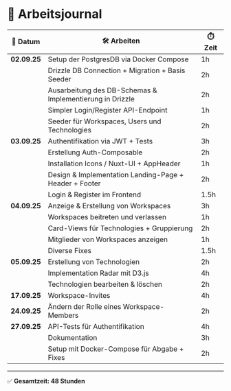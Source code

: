 # 📝 Arbeitsjournal

| 📅 Datum   | 🛠️ Arbeiten                                                                 | ⏱️ Zeit |
|------------|----------------------------------------------------------------------------|---------|
| **02.09.25** | Setup der PostgresDB via Docker Compose                                   | 1h      |
|            | Drizzle DB Connection + Migration + Basis Seeder                           | 2h      |
|            | Ausarbeitung des DB-Schemas & Implementierung in Drizzle                   | 2h      |
|            | Simpler Login/Register API-Endpoint                                        | 1h    |
|            | Seeder für Workspaces, Users und Technologies                              | 2h      |
| **03.09.25** | Authentifikation via JWT + Tests                                          | 3h      |
|            | Erstellung Auth-Composable                                                 | 2h      |
|            | Installation Icons / Nuxt-UI + AppHeader                                   | 1h      |
|            | Design & Implementation Landing-Page + Header + Footer                     | 2h      |
|            | Login & Register im Frontend                                               | 1.5h    |
| **04.09.25** | Anzeige & Erstellung von Workspaces                                       | 3h      |
|            | Workspaces beitreten und verlassen                                         | 1h      |
|            | Card-Views für Technologies + Gruppierung                                  | 2h      |
|            | Mitglieder von Workspaces anzeigen                                         | 1h      |
|            | Diverse Fixes                                                              | 1.5h    |
| **05.09.25** | Erstellung von Technologien                                               | 2h      |
|            | Implementation Radar mit D3.js                                             | 4h      |
|            | Technologien bearbeiten & löschen                                          | 2h      |
| **17.09.25** | Workspace-Invites                                                         | 4h      |
| **24.09.25** | Ändern der Rolle eines Workspace-Members                                  | 2h      |
| **27.09.25** | API-Tests für Authentifikation                                            | 4h      |
|              | Dokumentation                                                             | 3h      |
|              | Setup mit Docker-Compose für Abgabe + Fixes                               | 2h      |

---

✅ **Gesamtzeit: 48 Stunden**
